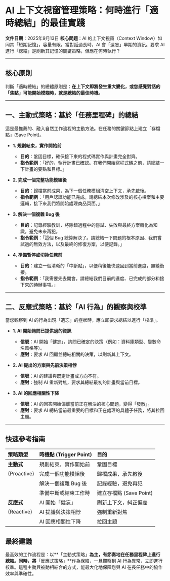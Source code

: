 # AI 上下文視窗管理策略：何時進行「適時總結」的最佳實踐

**文件日期**：2025年9月13日
**核心問題**：AI 的上下文視窗（Context Window）如同其「短期記憶」，容量有限。當對話過長時，AI 會「遺忘」早期的資訊。要求 AI 進行「總結」是刷新其記憶的關鍵策略，但應在何時執行？

---

## 核心原則

判斷「適時總結」的總體原則是：**在上下文即將發生重大變化，或您感覺對話的「焦點」可能開始模糊時，就是總結的最佳時機。**

---

## 一、主動式策略：基於「任務里程碑」的總結

這是最推薦的、融入自然工作流程的主動方法。在任務的關鍵節點上建立「存檔點」(Save Point)。

- **1. 規劃結束，實作開始前**
  - **目的**：鞏固目標，確保接下來的程式碼實作與計畫完全對齊。
  - **指令範例**：「好的，執行計畫已確認。在我們開始寫程式碼之前，請總結一下計畫的要點和目標。」

- **2. 完成一個完整功能模組後**
  - **目的**：歸檔當前成果，為下一個任務模組清空上下文，承先啟後。
  - **指令範例**：「用戶認證功能已完成。請總結本次修改涉及的核心檔案和主要邏輯，接下來我們將開始處理商品頁面。」

- **3. 解決一個複雜 Bug 後**
  - **目的**：記錄經驗教訓，將除錯過程中的嘗試、失敗與最終方案轉化為知識，避免未來再犯。
  - **指令範例**：「這個 Bug 總算解決了。請總結一下問題的根本原因、我們嘗試過的無效方法，以及最終的修復方案，以便記錄。」

- **4. 準備暫停或切換任務前**
  - **目的**：建立一個清晰的「中斷點」，以便稍後能快速回到當前進度，無縫銜接。
  - **指令範例**：「我需要先去開會。請總結我們目前的進度、已完成的部分和接下來的待辦事項。」

---

## 二、反應式策略：基於「AI 行為」的觀察與校準

當您觀察到 AI 的行為出現「遺忘」的症狀時，應立即要求總結以進行「校準」。

- **1. AI 開始詢問已提供過的資訊**
  - **信號**：AI 開始「健忘」，詢問已確定的決策（例如：資料庫類型、變數命名風格等）。
  - **應對**：要求 AI 回顧並總結相關的決策，以刷新其上下文。

- **2. AI 提出的方案與先前決策相悖**
  - **信號**：AI 的建議與既定計畫或方向不符。
  - **應對**：強制 AI 重新對焦，要求其總結最初的計畫與當前目標。

- **3. AI 的回應相關性下降**
  - **信號**：AI 的回答開始偏離當前正在解決的核心問題，變得「發散」。
  - **應對**：要求 AI 總結當前最重要的目標和正在處理的具體子任務，將其拉回主題。

---

## 快速參考指南

| 策略類型 | 時機點 (Trigger Point) | 目的 | 
| :--- | :--- | :--- |
| **主動式** | 規劃結束，實作開始前 | 鞏固目標 |
| (Proactive) | 完成一個功能模組後 | 歸檔成果，承先啟後 |
| | 解決一個複雜 Bug 後 | 記錄經驗，避免再犯 |
| | 準備中斷或結束工作時 | 建立存檔點 (Save Point) |
| **反應式** | AI 開始「健忘」 | 刷新上下文，糾正偏差 |
| (Reactive) | AI 提議與決策相悖 | 強制重新對焦 |
| | AI 回應相關性下降 | 拉回主題 |

## 最終建議

最高效的工作流程是：以**「主動式策略」**為主，有節奏地在任務里程碑上進行總結。同時，將**「反應式策略」**作為保險，一旦觀察到 AI 行為異常，立即進行校準。這種主動與被動相結合的方式，能最大化地保障您與 AI 在長任務中的協作效率與準確性。
